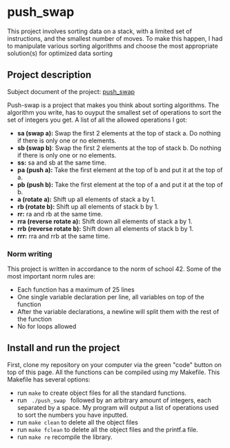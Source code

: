 # push_swap
This project involves sorting data on a stack, with a limited set of instructions, and the smallest number of moves. To make this happen, I had to manipulate various sorting algorithms and choose the most appropriate solution(s) for optimized data sorting

## Project description
<p>Subject document of the project: <a href="push_swap_subject.pdf" target="_blank">push_swap</a></p>
Push-swap is a project that makes you think about sorting algorithms. The algorithm you write, has to ouyput the smallest set of operations to sort the set of integers you get.
A list of all the allowed operations I got:

- <b>sa (swap a):</b> Swap the first 2 elements at the top of stack a. Do nothing if there is only one or no elements.
- <b>sb (swap b)</b>: Swap the first 2 elements at the top of stack b. Do nothing if there is only one or no elements.
- <b>ss:</b> sa and sb at the same time.
- <b>pa (push a):</b> Take the first element at the top of b and put it at the top of a.
- <b>pb (push b):</b> Take the first element at the top of a and put it at the top of b.
- <b>a (rotate a):</b> Shift up all elements of stack a by 1.
- <b>rb (rotate b):</b> Shift up all elements of stack b by 1.
- <b>rr:</b> ra and rb at the same time.
- <b>rra (reverse rotate a):</b> Shift down all elements of stack a by 1.
- <b>rrb (reverse rotate b):</b> Shift down all elements of stack b by 1.
- <b>rrr:</b> rra and rrb at the same time.


### Norm writing

This project is written in accordance to the norm of school 42. Some of the most important norm rules are:
- Each function has a maximum of 25 lines
- One single variable declaration per line, all variables on top of the function 
- After the variable declarations, a newline will split them with the rest of the function
- No for loops allowed


## Install and run the project

First, clone my repository on your computer via the green "code" button on top of this page.
All the functions can be compiled using my Makefile. This Makefile has several options:
- run <code>make</code> to create object files for all the standard functions.
- run <code> ./push_swap </code> followed by an arbitrary amount of integers, each separated by a space. My program will output a list of operations used to sort the numbers you have inputted.
- run <code>make clean</code> to delete all the object files
- run <code>make fclean</code> to delete all the object files and the printf.a file.
- run <code>make re</code> recompile the library.
